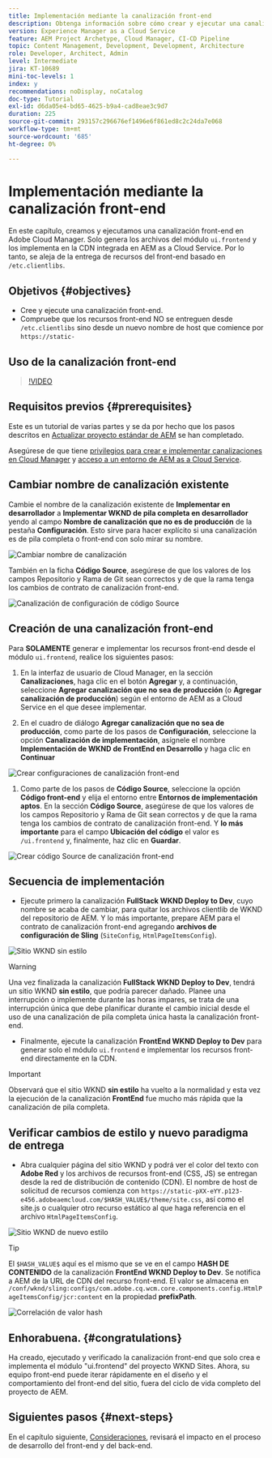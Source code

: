 ```yaml
---
title: Implementación mediante la canalización front-end
description: Obtenga información sobre cómo crear y ejecutar una canalización front-end que genere recursos front-end e implemente en la CDN integrada en AEM as a Cloud Service.
version: Experience Manager as a Cloud Service
feature: AEM Project Archetype, Cloud Manager, CI-CD Pipeline
topic: Content Management, Development, Development, Architecture
role: Developer, Architect, Admin
level: Intermediate
jira: KT-10689
mini-toc-levels: 1
index: y
recommendations: noDisplay, noCatalog
doc-type: Tutorial
exl-id: d6da05e4-bd65-4625-b9a4-cad8eae3c9d7
duration: 225
source-git-commit: 293157c296676ef1496e6f861ed8c2c24da7e068
workflow-type: tm+mt
source-wordcount: '685'
ht-degree: 0%

---
```


# Implementación mediante la canalización front-end

En este capítulo, creamos y ejecutamos una canalización front-end en Adobe Cloud Manager. Solo genera los archivos del módulo `ui.frontend` y los implementa en la CDN integrada en AEM as a Cloud Service. Por lo tanto, se aleja de la entrega de recursos del front-end basado en `/etc.clientlibs`.


## Objetivos {#objectives}

* Cree y ejecute una canalización front-end.
* Compruebe que los recursos front-end NO se entreguen desde `/etc.clientlibs` sino desde un nuevo nombre de host que comience por `https://static-`

## Uso de la canalización front-end

>[!VIDEO](https://video.tv.adobe.com/v/3409420?quality=12&learn=on)

## Requisitos previos {#prerequisites}

Este es un tutorial de varias partes y se da por hecho que los pasos descritos en [Actualizar proyecto estándar de AEM](./update-project.md) se han completado.

Asegúrese de que tiene [privilegios para crear e implementar canalizaciones en Cloud Manager](https://experienceleague.adobe.com/docs/experience-manager-cloud-manager/content/requirements/users-and-roles.html?lang=es#role-definitions) y [acceso a un entorno de AEM as a Cloud Service](https://experienceleague.adobe.com/docs/experience-manager-cloud-service/content/implementing/using-cloud-manager/manage-environments.html?lang=es).

## Cambiar nombre de canalización existente

Cambie el nombre de la canalización existente de __Implementar en desarrollador__ a __Implementar WKND de pila completa en desarrollador__ yendo al campo __Nombre de canalización que no es de producción__ de la pestaña __Configuración__. Esto sirve para hacer explícito si una canalización es de pila completa o front-end con solo mirar su nombre.

![Cambiar nombre de canalización](assets/fullstack-wknd-deploy-dev-pipeline.png)


También en la ficha __Código Source__, asegúrese de que los valores de los campos Repositorio y Rama de Git sean correctos y de que la rama tenga los cambios de contrato de canalización front-end.

![Canalización de configuración de código Source](assets/fullstack-wknd-source-code-config.png)


## Creación de una canalización front-end

Para __SOLAMENTE__ generar e implementar los recursos front-end desde el módulo `ui.frontend`, realice los siguientes pasos:

1. En la interfaz de usuario de Cloud Manager, en la sección __Canalizaciones__, haga clic en el botón __Agregar__ y, a continuación, seleccione __Agregar canalización que no sea de producción__ (o __Agregar canalización de producción__) según el entorno de AEM as a Cloud Service en el que desee implementar.

1. En el cuadro de diálogo __Agregar canalización que no sea de producción__, como parte de los pasos de __Configuración__, seleccione la opción __Canalización de implementación__, asígnele el nombre __Implementación de WKND de FrontEnd en Desarrollo__ y haga clic en __Continuar__

![Crear configuraciones de canalización front-end](assets/create-frontend-pipeline-configs.png)

1. Como parte de los pasos de __Código Source__, seleccione la opción __Código front-end__ y elija el entorno entre __Entornos de implementación aptos__. En la sección __Código Source__, asegúrese de que los valores de los campos Repositorio y Rama de Git sean correctos y de que la rama tenga los cambios de contrato de canalización front-end.
Y __lo más importante__ para el campo __Ubicación del código__ el valor es `/ui.frontend` y, finalmente, haz clic en __Guardar__.

![Crear código Source de canalización front-end](assets/create-frontend-pipeline-source-code.png)


## Secuencia de implementación

* Ejecute primero la canalización __FullStack WKND Deploy to Dev__, cuyo nombre se acaba de cambiar, para quitar los archivos clientlib de WKND del repositorio de AEM. Y lo más importante, prepare AEM para el contrato de canalización front-end agregando __archivos de configuración de Sling__ (`SiteConfig`, `HtmlPageItemsConfig`).

![Sitio WKND sin estilo](assets/unstyled-wknd-site.png)

>[!WARNING]
>
>Una vez finalizada la canalización __FullStack WKND Deploy to Dev__, tendrá un sitio WKND __sin estilo__, que podría parecer dañado. Planee una interrupción o implemente durante las horas impares, se trata de una interrupción única que debe planificar durante el cambio inicial desde el uso de una canalización de pila completa única hasta la canalización front-end.


* Finalmente, ejecute la canalización __FrontEnd WKND Deploy to Dev__ para generar solo el módulo `ui.frontend` e implementar los recursos front-end directamente en la CDN.

>[!IMPORTANT]
>
>Observará que el sitio WKND __sin estilo__ ha vuelto a la normalidad y esta vez la ejecución de la canalización __FrontEnd__ fue mucho más rápida que la canalización de pila completa.

## Verificar cambios de estilo y nuevo paradigma de entrega

* Abra cualquier página del sitio WKND y podrá ver el color del texto con __Adobe Red__ y los archivos de recursos front-end (CSS, JS) se entregan desde la red de distribución de contenido (CDN). El nombre de host de solicitud de recursos comienza con `https://static-pXX-eYY.p123-e456.adobeaemcloud.com/$HASH_VALUE$/theme/site.css`, así como el site.js o cualquier otro recurso estático al que haga referencia en el archivo `HtmlPageItemsConfig`.


![Sitio WKND de nuevo estilo](assets/newly-styled-wknd-site.png)



>[!TIP]
>
>El `$HASH_VALUE$` aquí es el mismo que se ve en el campo __HASH DE CONTENIDO__ de la canalización __FrontEnd WKND Deploy to Dev__. Se notifica a AEM de la URL de CDN del recurso front-end. El valor se almacena en `/conf/wknd/sling:configs/com.adobe.cq.wcm.core.components.config.HtmlPageItemsConfig/jcr:content` en la propiedad __prefixPath__.


![Correlación de valor hash](assets/hash-value-correlartion.png)



## Enhorabuena. {#congratulations}

Ha creado, ejecutado y verificado la canalización front-end que solo crea e implementa el módulo &quot;ui.frontend&quot; del proyecto WKND Sites. Ahora, su equipo front-end puede iterar rápidamente en el diseño y el comportamiento del front-end del sitio, fuera del ciclo de vida completo del proyecto de AEM.

## Siguientes pasos {#next-steps}

En el capítulo siguiente, [Consideraciones](considerations.md), revisará el impacto en el proceso de desarrollo del front-end y del back-end.
